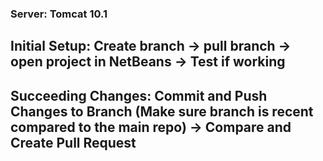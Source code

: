 ### Server: Tomcat 10.1

## Initial Setup: Create branch -> pull branch -> open project in NetBeans -> Test if working

## Succeeding Changes: Commit and Push Changes to Branch (Make sure branch is recent compared to the main repo) -> Compare and Create Pull Request
